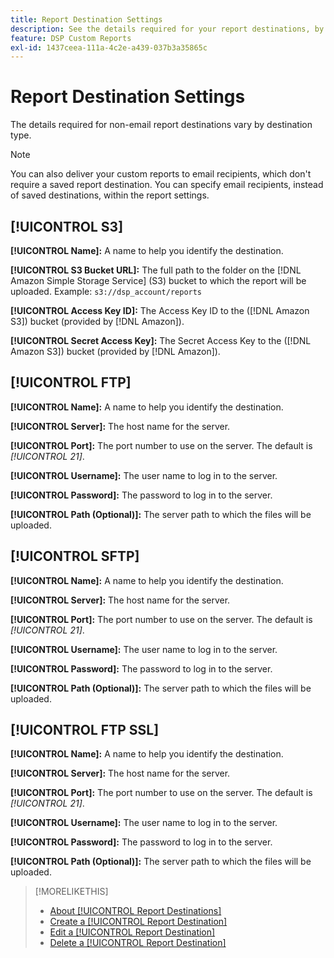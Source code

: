 ```yaml
---
title: Report Destination Settings
description: See the details required for your report destinations, by destination type.
feature: DSP Custom Reports
exl-id: 1437ceea-111a-4c2e-a439-037b3a35865c
---
```

# Report Destination Settings

The details required for non-email report destinations vary by destination type.

>[!NOTE]
>
> You can also deliver your custom reports to email recipients, which don't require a saved report destination. You can specify email recipients, instead of saved destinations, within the report settings.

## [!UICONTROL S3]

**[!UICONTROL Name]:** A name to help you identify the destination.

**[!UICONTROL S3 Bucket URL]:** The full path to the folder on the [!DNL Amazon Simple Storage Service] (S3) bucket to which the report will be uploaded. Example: `s3://dsp_account/reports`

**[!UICONTROL Access Key ID]:** The Access Key ID to the ([!DNL Amazon S3]) bucket (provided by [!DNL Amazon]).

**[!UICONTROL Secret Access Key]:** The Secret Access Key to the ([!DNL Amazon S3]) bucket (provided by [!DNL Amazon]).

## [!UICONTROL FTP]

**[!UICONTROL Name]:** A name to help you identify the destination.

**[!UICONTROL Server]:** The host name for the server.

**[!UICONTROL Port]:** The port number to use on the server. The default is *[!UICONTROL 21]*.

**[!UICONTROL Username]:** The user name to log in to the server.

**[!UICONTROL Password]:** The password to log in to the server.

**[!UICONTROL Path (Optional)]:** The server path to which the files will be uploaded.

## [!UICONTROL SFTP]

**[!UICONTROL Name]:** A name to help you identify the destination.

**[!UICONTROL Server]:** The host name for the server. 

**[!UICONTROL Port]:** The port number to use on the server. The default is *[!UICONTROL 21]*.

**[!UICONTROL Username]:** The user name to log in to the server.

**[!UICONTROL Password]:** The password to log in to the server.

**[!UICONTROL Path (Optional)]:** The server path to which the files will be uploaded.

## [!UICONTROL FTP SSL]

**[!UICONTROL Name]:** A name to help you identify the destination.

**[!UICONTROL Server]:** The host name for the server.

**[!UICONTROL Port]:** The port number to use on the server. The default is *[!UICONTROL 21]*.

**[!UICONTROL Username]:** The user name to log in to the server.

**[!UICONTROL Password]:** The password to log in to the server.

**[!UICONTROL Path (Optional)]:** The server path to which the files will be uploaded.

>[!MORELIKETHIS]
>
>* [About [!UICONTROL Report Destinations]](/help/dsp/reports/report-destinations/report-destination-about.md)
>* [Create a [!UICONTROL Report Destination]](/help/dsp/reports/report-destinations/report-destination-create.md)
>* [Edit a [!UICONTROL Report Destination]](/help/dsp/reports/report-destinations/report-destination-edit.md)
>* [Delete a [!UICONTROL Report Destination]](/help/dsp/reports/report-destinations/report-destination-delete.md)
